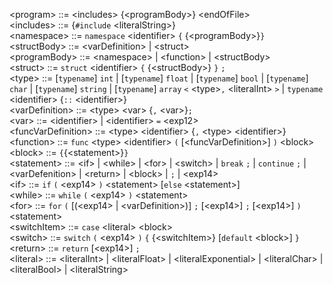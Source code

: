 
\<program> ::= \<includes> {\<programBody>} \<endOfFile>  
\<includes> ::= {`#include` \<literalString>}  
\<namespace> ::= `namespace` \<identifier> `{` {\<programBody>}`}`  
\<structBody> ::= \<varDefinition> | \<struct>  
\<programBody> ::= \<namespace> | \<function> | \<structBody>  
\<struct> ::= `struct` \<identifier> `{` {\<structBody>} `}` `;`  
\<type> ::= \[`typename`] `int` | \[`typename`] `float` | \[`typename`] `bool` | \[`typename`] `char` | \[`typename`] `string` | \[`typename`] `array` `<` \<type>`,` \<literalInt> `>` | `typename` \<identifier> {`::` \<identifier>}  
\<varDefinition> ::= \<type> \<var> {`,`  \<var>}`;`  
\<var> ::= \<identifier> | \<identifier> `=` \<exp12>  
\<funcVarDefinition> ::= \<type> \<identifier> {`,` \<type> \<identifier>}  
\<function> ::= `func` \<type> \<identifier> `(` \[\<funcVarDefinition>] `)` \<block>  
\<block> ::= `{`{\<statement>}`}`  
\<statement> ::= \<if> | \<while> | \<for> | \<switch> | `break` `;` | `continue` `;` | \<varDefenition> | \<return> | \<block> | `;` | \<exp14>  
\<if> ::= `if` `(` \<exp14> `)` \<statement> \[`else` \<statement>]  
\<while> ::= `while` `(` \<exp14> `)` \<statement>  
\<for> ::= `for` `(` \[(\<exp14> | \<varDefinition>)] `;` \[\<exp14>] `;` \[\<exp14>] `)` \<statement>  
\<switchItem> ::= `case` \<literal> \<block>  
\<switch> ::= `switch` `(` \<exp14> `)` `{` {\<switchItem>} \[`default` \<block>] `}`  
\<return> ::= `return` \[\<exp14>] `;`  
\<literal> ::= \<literalInt> | \<literalFloat> | \<literalExponential> | \<literalChar> | \<literalBool> | \<literalString>  